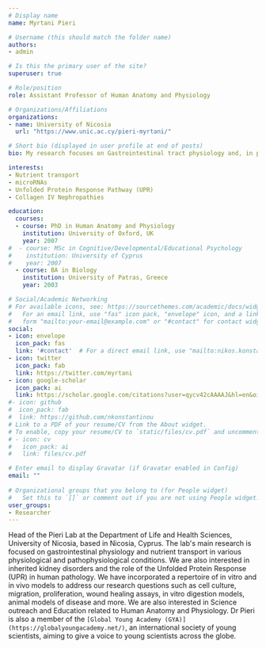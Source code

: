 ```yaml
---
# Display name
name: Myrtani Pieri

# Username (this should match the folder name)
authors:
- admin

# Is this the primary user of the site?
superuser: true

# Role/position
role: Assistant Professor of Human Anatomy and Physiology

# Organizations/Affiliations
organizations:
- name: University of Nicosia
  url: "https://www.unic.ac.cy/pieri-myrtani/"

# Short bio (displayed in user profile at end of posts)
bio: My research focuses on Gastrointestinal tract physiology and, in particular, the role of specific ingested micromolecules in tumorigenesis.

interests:
- Nutrient transport
- microRNAs
- Unfolded Protein Response Pathway (UPR)
- Collagen IV Nephropathies

education:
  courses:
  - course: PhD in Human Anatomy and Physiology
    institution: University of Oxford, UK
    year: 2007
#  - course: MSc in Cognitive/Developmental/Educational Psychology
#    institution: University of Cyprus
#    year: 2007
  - course: BA in Biology
    institution: University of Patras, Greece
    year: 2003

# Social/Academic Networking
# For available icons, see: https://sourcethemes.com/academic/docs/widgets/#icons
#   For an email link, use "fas" icon pack, "envelope" icon, and a link in the
#   form "mailto:your-email@example.com" or "#contact" for contact widget.
social:
- icon: envelope
  icon_pack: fas
  link: '#contact'  # For a direct email link, use "mailto:nikos.konstantinou@cut.ac.cy".
- icon: twitter
  icon_pack: fab
  link: https://twitter.com/myrtani
- icon: google-scholar
  icon_pack: ai
  link: https://scholar.google.com/citations?user=qycv42cAAAAJ&hl=en&oi=ao
#- icon: github
#  icon_pack: fab
#  link: https://github.com/nkonstantinou
# Link to a PDF of your resume/CV from the About widget.
# To enable, copy your resume/CV to `static/files/cv.pdf` and uncomment the lines below.  
# - icon: cv
#   icon_pack: ai
#   link: files/cv.pdf

# Enter email to display Gravatar (if Gravatar enabled in Config)
email: ""
  
# Organizational groups that you belong to (for People widget)
#   Set this to `[]` or comment out if you are not using People widget.  
user_groups:
- Researcher
---
```


Head of the Pieri Lab at the Department of Life and Health Sciences, University of Nicosia, based in Nicosia, Cyprus.
The lab's main research is focused on gastrointestinal physiology and nutrient transport in various physiological and pathophysiological conditions. We are also interested in inherited kidney disorders and the role of the Unfolded Protein Response (UPR) in human pathology. We have incorporated a repertoire of in vitro and in vivo models to address our research questions such as cell culture, migration, proliferation, wound healing assays, in vitro digestion models, animal models of disease and more. We are also interested in Science outreach and Education related to Human Anatomy and Physiology. Dr Pieri is also a member of the `[Global Young Academy (GYA)](https://globalyoungacademy.net/)`, an international society of young scientists, aiming to give a voice to young scientists across the globe.
